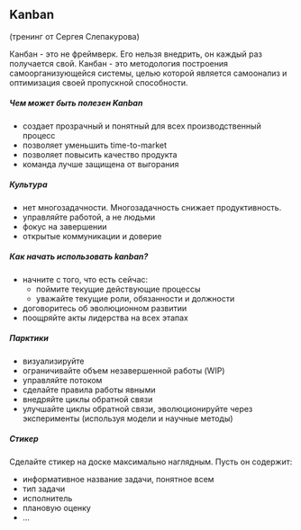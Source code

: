 ## Kanban
(тренинг от Сергея Слепакурова)

Канбан - это не фреймверк. Его нельзя внедрить, он каждый раз получается свой.
Канбан - это методология построения самоорганизующейся системы, целью которой является самоонализ и оптимизация своей пропускной способности.

##### Чем может быть полезен Kanban
 - создает прозрачный и понятный для всех производственный процесс
 - позволяет уменьшить time-to-market
 - позволяет повысить качество продукта
 - команда лучше защищена от выгорания

##### Культура
 - нет многозадачности. Многозадачность снижает продуктивность.
 - управляйте работой, а не людьми
 - фокус на завершении
 - открытые коммуникации и доверие

##### Как начать использовать kanban?
 * начните с того, что есть сейчас:
   - поймите текущие действующие процессы
   - уважайте текущие роли, обязанности и должности
 * договоритесь об эволюционном развитии
 * поощряйте акты лидерства на всех этапах

##### Парктики
 - визуализируйте
 - ограничивайте объем незавершенной работы (WIP)
 - управляйте потоком
 - сделайте правила работы явными
 - внедряйте циклы обратной связи
 - улучшайте циклы обратной связи, эволюционируйте через эксперименты (используя модели и научные методы)

##### Стикер
Сделайте стикер на доске максимально наглядным. Пусть он содержит:
 - информативное название задачи, понятное всем
 - тип задачи
 - исполнитель
 - плановую оценку
 - ...
